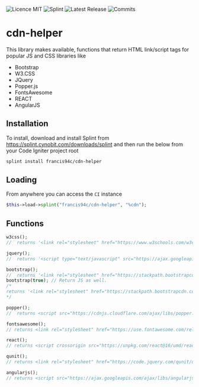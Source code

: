 ![Licence MIT](https://img.shields.io/github/license/francis94c/cdn-helper.svg) ![Splint](https://img.shields.io/badge/splint--ci-francis94c%2Fcdn--helper-orange.svg) ![Latest Release](https://img.shields.io/github/release/francis94c/cdn-helper.svg) ![Commits](https://img.shields.io/github/last-commit/francis94c/cdn-helper.svg)

# cdn-helper #

This library makes available, functions that return HTML link/script tags for popular JS and CSS libraries like

* Bootstrap
* W3.CSS
* JQuery
* Popper.js
* FontsAwesome
* REACT
* AngularJS

## Installation ##
To install, download and install Splint from <https://splint.cynobit.com/downloads/splint> and then run the below from your Code Igniter project root

```bash
splint install francis94c/cdn-helper
```
## Loading ##

From anywhere you can access the ```CI``` instance

```php
$this->load->splint("francis94c/cdn-helper", "%cdn");
```

## Functions ##

```php
w3css();
//  returns '<link rel="stylesheet" href="https://www.w3schools.com/w3css/4/w3.css" />'
```
```php
jquery();
//  returns '<script type="text/javascript" src="https://ajax.googleapis.com/ajax/libs/jquery/3.3.1/jquery.min.js"></script>'
```
```php
bootstrap();
//  returns '<link rel="stylesheet" href="https://stackpath.bootstrapcdn.com/bootstrap/4.3.1/css/bootstrap.min.css" integrity=\"sha384-ggOyR0iXCbMQv3Xipma34MD+dH/1fQ784/j6cY/iJTQUOhcWr7x9JvoRxT2MZw1T" crossorigin="anonymous">'
bootstrap(true); // Return JS as well.
/*
returns '<link rel="stylesheet" href="https://stackpath.bootstrapcdn.com/bootstrap/4.3.1/css/bootstrap.min.css" integrity="sha384-ggOyR0iXCbMQv3Xipma34MD+dH/1fQ784/j6cY/iJTQUOhcWr7x9JvoRxT2MZw1T" crossorigin="anonymous"> <script src="https://stackpath.bootstrapcdn.com/bootstrap/4.3.1/js/bootstrap.min.js" integrity="sha384-JjSmVgyd0p3pXB1rRibZUAYoIIy6OrQ6VrjIEaFf/nJGzIxFDsf4x0xIM+B07jRM" crossorigin="anonymous"></script>
*/
```
```php
popper();
//  returns <script src="https://cdnjs.cloudflare.com/ajax/libs/popper.js/1.14.7/umd/popper.min.js" integrity="sha384-UO2eT0CpHqdSJQ6hJty5KVphtPhzWj9WO1clHTMGa3JDZwrnQq4sF86dIHNDz0W1" crossorigin="anonymous"></script>
```
```php
fontsawesome();
// returns <link rel="stylesheet" href="https://use.fontawesome.com/releases/v5.3.1/css/all.css" integrity="sha384-mzrmE5qonljUremFsqc01SB46JvROS7bZs3IO2EmfFsd15uHvIt+Y8vEf7N7fWAU" crossorigin="anonymous">
```
```php
react();
// returns <script crossorigin src="https://unpkg.com/react@16/umd/react.production.min.js"></script> <script crossorigin src="https://unpkg.com/react-dom@16/umd/react-dom.production.min.js"></script>
```
```php
qunit();
// returns <link rel="stylesheet" href="https://code.jquery.com/qunit/qunit-2.9.2.css"> <script src="https://code.jquery.com/qunit/qunit-2.9.2.js"></script>
```
```php
angularjs();
// returns <script src="https://ajax.googleapis.com/ajax/libs/angularjs/1.7.8/angular.min.js"></script>
```

